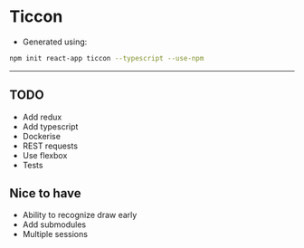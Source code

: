 # Ticcon

- Generated using:

```bash
npm init react-app ticcon --typescript --use-npm
```

---

## TODO

- Add redux
- Add typescript
- Dockerise
- REST requests
- Use flexbox
- Tests

## Nice to have

- Ability to recognize draw early
- Add submodules
- Multiple sessions
